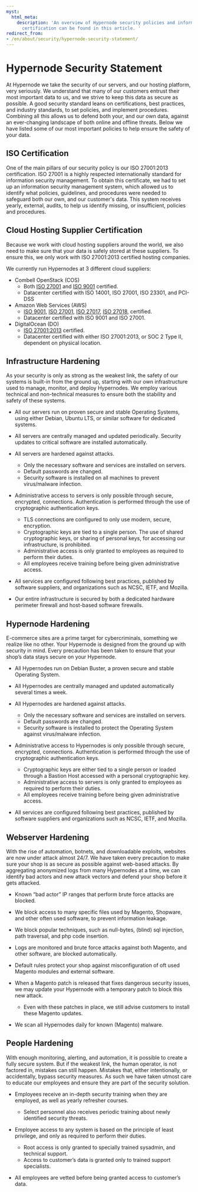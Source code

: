 ```yaml
---
myst:
  html_meta:
    description: 'An overview of Hypernode security policies and information security
      certification can be found in this article. '
redirect_from:
- /en/about/security/hypernode-security-statement/
---
```


<!-- source: https://support.hypernode.com/en/about/security/hypernode-security-statement/ -->

# Hypernode Security Statement

At Hypernode we take the security of our servers, and our hosting platform, very seriously. We understand that many of our customers entrust their most important data to us, and we strive to keep this data as secure as possible. A good security standard leans on certifications, best practices, and industry standards, to set policies, and implement procedures. Combining all this allows us to defend both your, and our own data, against an ever-changing landscape of both online and offline threats.
Below we have listed some of our most important policies to help ensure the safety of your data.

## ISO Certification

One of the main pillars of our security policy is our ISO 27001:2013 certification. ISO 27001 is a highly respected internationally standard for information security management. To obtain this certificate, we had to set up an information security management system, which allowed us to identify what policies, guidelines, and procedures were needed to safeguard both our own, and our customer's data. This system receives yearly, external, audits, to help us identify missing, or insufficient, policies and procedures.

## Cloud Hosting Supplier Certification

Because we work with cloud hosting suppliers around the world, we also need to make sure that your data is safely stored at these suppliers. To ensure this, we only work with ISO 27001:2013 certified hosting companies.

We currently run Hypernodes at 3 different cloud suppliers:

- Combell OpenStack (COS)
  - Both [ISO 27001](https://www.combell.com/en/about-combell/iso-27001-quality-label) and [ISO 9001](https://www.combell.com/en/about-combell/iso-9001-quality-label) certified.
  - Datacenter certified with ISO 14001, ISO 27001, ISO 23301, and PCI-DSS
- Amazon Web Services (AWS)
  - [ISO 9001](https://aws.amazon.com/compliance/iso-9001-faqs/), [ISO 27001](https://aws.amazon.com/compliance/iso-27001-faqs/), [ISO 27017](https://aws.amazon.com/compliance/iso-27017-faqs/), [ISO 27018](https://aws.amazon.com/compliance/iso-27018-faqs/), certified.
  - Datacenter certified with ISO 9001 and ISO 27001.
- DigitalOcean (DO)
  - [ISO 27001:2013](https://www.digitalocean.com/trust/certification-reports/) certified.
  - Datacenter certified with either ISO 27001:2013, or SOC 2 Type II, dependent on physical location.

## Infrastructure Hardening

As your security is only as strong as the weakest link, the safety of our systems is built-in from the ground up, starting with our own infrastructure used to manage, monitor, and deploy Hypernodes. We employ various technical and non-technical measures to ensure both the stability and safety of these systems.

- All our servers run on proven secure and stable Operating Systems, using either Debian, Ubuntu LTS, or similar software for dedicated systems.

- All servers are centrally managed and updated periodically. Security updates to critical software are installed automatically.

- All servers are hardened against attacks.

  - Only the necessary software and services are installed on servers.
  - Default passwords are changed.
  - Security software is installed on all machines to prevent virus/malware infection.

- Administrative access to servers is only possible through secure, encrypted, connections. Authentication is performed through the use of cryptographic authentication keys.

  - TLS connections are configured to only use modern, secure, encryption.
  - Cryptographic keys are tied to a single person. The use of shared cryptographic keys, or sharing of personal keys, for accessing our infrastructure, is prohibited.
  - Administrative access is only granted to employees as required to perform their duties.
  - All employees receive training before being given administrative access.

- All services are configured following best practices, published by software suppliers, and organizations such as NCSC, IETF, and Mozilla.

- Our entire infrastructure is secured by both a dedicated hardware perimeter firewall and host-based software firewalls.

## Hypernode Hardening

E-commerce sites are a prime target for cybercriminals, something we realize like no other. Your Hypernode is designed from the ground up with security in mind. Every precaution has been taken to ensure that your shop’s data stays secure on your Hypernode.

- All Hypernodes run on Debian Buster, a proven secure and stable Operating System.

- All Hypernodes are centrally managed and updated automatically several times a week.

- All Hypernodes are hardened against attacks.

  - Only the necessary software and services are installed on servers.
  - Default passwords are changed.
  - Security software is installed to protect the Operating System against virus/malware infection.

- Administrative access to Hypernodes is only possible through secure, encrypted, connections. Authentication is performed through the use of cryptographic authentication keys.

  - Cryptographic keys are either tied to a single person or loaded through a Bastion Host accessed with a personal cryptographic key.
  - Administrative access to servers is only granted to employees as required to perform their duties.
  - All employees receive training before being given administrative access.

- All services are configured following best practices, published by software suppliers and organizations such as NCSC, IETF, and Mozilla.

## Webserver Hardening

With the rise of automation, botnets, and downloadable exploits, websites are now under attack almost 24/7. We have taken every precaution to make sure your shop is as secure as possible against web-based attacks. By aggregating anonymized logs from many Hypernodes at a time, we can identify bad actors and new attack vectors and defend your shop before it gets attacked.

- Known “bad actor” IP ranges that perform brute force attacks are blocked.

- We block access to many specific files used by Magento, Shopware, and other often used software, to prevent information leakage.

- We block popular techniques, such as null-bytes, (blind) sql injection, path traversal, and php code insertion.

- Logs are monitored and brute force attacks against both Magento, and other software, are blocked automatically.

- Default rules protect your shop against misconfiguration of oft used Magento modules and external software.

- When a Magento patch is released that fixes dangerous security issues, we may update your Hypernode with a temporary patch to block this new attack.

  - Even with these patches in place, we still advise customers to install these Magento updates.

- We scan all Hypernodes daily for known (Magento) malware.

## People Hardening

With enough monitoring, alerting, and automation, it is possible to create a fully secure system. But if the weakest link, the human operator, is not factored in, mistakes can still happen. Mistakes that, either intentionally, or accidentally, bypass security measures. As such we have taken utmost care to educate our employees and ensure they are part of the security solution.

- Employees receive an in-depth security training when they are employed, as well as yearly refresher courses.

  - Select personnel also receives periodic training about newly identified security threats.

- Employee access to any system is based on the principle of least privilege, and only as required to perform their duties.

  - Root access is only granted to specially trained sysadmin, and technical support.
  - Access to customer’s data is granted only to trained support specialists.

- All employees are vetted before being granted access to customer’s data.
